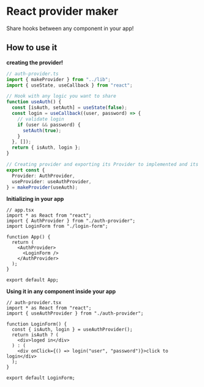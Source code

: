 # React provider maker

Share hooks between any component in your app!

## How to use it

**creating the provider!**

```typescript
// auth-provider.ts
import { makeProvider } from "../lib";
import { useState, useCallback } from "react";

// Hook with any logic you want to share
function useAuth() {
  const [isAuth, setAuth] = useState(false);
  const login = useCallback((user, password) => {
    // validate login
    if (user && password) {
      setAuth(true);
    }
  }, []);
  return { isAuth, login };
}

// Creating provider and exporting its Provider to implemented and its hook to use it
export const {
  Provider: AuthProvider,
  useProvider: useAuthProvider,
} = makeProvider(useAuth);
```

**Initializing in your app**

```tsx
// app.tsx
import * as React from "react";
import { AuthProvider } from "./auth-provider";
import LoginForm from "./login-form";

function App() {
  return (
    <AuthProvider>
      <LoginForm />
    </AuthProvider>
  );
}

export default App;
```

**Using it in any component inside your app**

```tsx
// auth-provider.tsx
import * as React from "react";
import { useAuthProvider } from "./auth-provider";

function LoginForm() {
  const { isAuth, login } = useAuthProvider();
  return isAuth ? (
    <div>loged in</div>
  ) : (
    <div onClick={() => login("user", "password")}>click to login</div>
  );
}

export default LoginForm;
```
